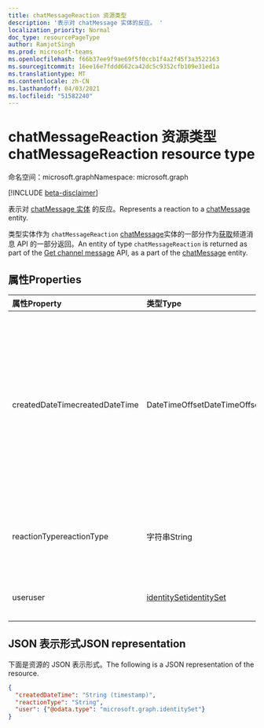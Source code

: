 ```yaml
---
title: chatMessageReaction 资源类型
description: '表示对 chatMessage 实体的反应。 '
localization_priority: Normal
doc_type: resourcePageType
author: RamjotSingh
ms.prod: microsoft-teams
ms.openlocfilehash: f66b37ee9f9ae69f5f0ccb1f4a2f45f3a3522163
ms.sourcegitcommit: 16ee16e7fddd662ca42dc5c9352cfb109e31ed1a
ms.translationtype: MT
ms.contentlocale: zh-CN
ms.lasthandoff: 04/03/2021
ms.locfileid: "51582240"
---
```

# <a name="chatmessagereaction-resource-type"></a><span data-ttu-id="17185-103">chatMessageReaction 资源类型</span><span class="sxs-lookup"><span data-stu-id="17185-103">chatMessageReaction resource type</span></span>

<span data-ttu-id="17185-104">命名空间：microsoft.graph</span><span class="sxs-lookup"><span data-stu-id="17185-104">Namespace: microsoft.graph</span></span>

[!INCLUDE [beta-disclaimer](../../includes/beta-disclaimer.md)]

<span data-ttu-id="17185-105">表示对 [chatMessage 实体](chatmessage.md) 的反应。</span><span class="sxs-lookup"><span data-stu-id="17185-105">Represents a reaction to a [chatMessage](chatmessage.md) entity.</span></span> 

<span data-ttu-id="17185-106">类型实体作为 `chatMessageReaction` [chatMessage](chatmessage.md)实体的一部分作为[获取](../api/chatmessage-get.md)频道消息 API 的一部分返回。</span><span class="sxs-lookup"><span data-stu-id="17185-106">An entity of type `chatMessageReaction` is returned as part of the [Get channel message](../api/chatmessage-get.md) API, as a part of the [chatMessage](chatmessage.md) entity.</span></span>

## <a name="properties"></a><span data-ttu-id="17185-107">属性</span><span class="sxs-lookup"><span data-stu-id="17185-107">Properties</span></span>

| <span data-ttu-id="17185-108">属性</span><span class="sxs-lookup"><span data-stu-id="17185-108">Property</span></span>     | <span data-ttu-id="17185-109">类型</span><span class="sxs-lookup"><span data-stu-id="17185-109">Type</span></span>        | <span data-ttu-id="17185-110">说明</span><span class="sxs-lookup"><span data-stu-id="17185-110">Description</span></span> |
|:-------------|:------------|:------------|
|<span data-ttu-id="17185-111">createdDateTime</span><span class="sxs-lookup"><span data-stu-id="17185-111">createdDateTime</span></span>|<span data-ttu-id="17185-112">DateTimeOffset</span><span class="sxs-lookup"><span data-stu-id="17185-112">DateTimeOffset</span></span>|<span data-ttu-id="17185-113">时间戳类型表示采用 ISO 8601 格式的日期和时间信息，始终采用 UTC 时区。</span><span class="sxs-lookup"><span data-stu-id="17185-113">The Timestamp type represents date and time information using ISO 8601 format and is always in UTC time.</span></span> <span data-ttu-id="17185-114">例如，2014 年 1 月 1 日午夜 UTC 为 `2014-01-01T00:00:00Z`</span><span class="sxs-lookup"><span data-stu-id="17185-114">For example, midnight UTC on Jan 1, 2014 is `2014-01-01T00:00:00Z`</span></span>|
|<span data-ttu-id="17185-115">reactionType</span><span class="sxs-lookup"><span data-stu-id="17185-115">reactionType</span></span>|<span data-ttu-id="17185-116">字符串</span><span class="sxs-lookup"><span data-stu-id="17185-116">String</span></span>|<span data-ttu-id="17185-117">支持的值包括 `like` `angry` `sad` `laugh` 、、、、、。 `heart` `surprised`</span><span class="sxs-lookup"><span data-stu-id="17185-117">Supported values are `like`, `angry`, `sad`, `laugh`, `heart`, `surprised`.</span></span> |
|<span data-ttu-id="17185-118">user</span><span class="sxs-lookup"><span data-stu-id="17185-118">user</span></span>|[<span data-ttu-id="17185-119">identitySet</span><span class="sxs-lookup"><span data-stu-id="17185-119">identitySet</span></span>](identityset.md)|<span data-ttu-id="17185-120">对邮件做出响应的用户。</span><span class="sxs-lookup"><span data-stu-id="17185-120">The user who reacted to the message.</span></span>|

## <a name="json-representation"></a><span data-ttu-id="17185-121">JSON 表示形式</span><span class="sxs-lookup"><span data-stu-id="17185-121">JSON representation</span></span>

<span data-ttu-id="17185-122">下面是资源的 JSON 表示形式。</span><span class="sxs-lookup"><span data-stu-id="17185-122">The following is a JSON representation of the resource.</span></span>

<!-- {
  "blockType": "resource",
  "optionalProperties": [

  ],
  "@odata.type": "microsoft.graph.chatMessageReaction",
  "baseType": null
}-->

```json
{
  "createdDateTime": "String (timestamp)",
  "reactionType": "String",
  "user": {"@odata.type": "microsoft.graph.identitySet"}
}
```

<!-- uuid: 16cd6b66-4b1a-43a1-adaf-3a886856ed98
2019-02-04 14:57:30 UTC -->
<!-- {
  "type": "#page.annotation",
  "description": "chatMessageReaction resource",
  "keywords": "",
  "section": "documentation",
  "tocPath": ""
}-->


